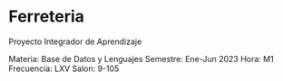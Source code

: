 # Ferreteria
Proyecto Integrador de Aprendizaje

Materia: Base de Datos y Lenguajes
Semestre: Ene-Jun 2023
Hora: M1
Frecuencia: LXV
Salon: 9-105
